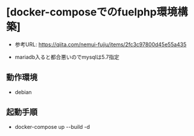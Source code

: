 # [docker-composeでのfuelphp環境構築]
* 参考URL: https://qiita.com/nemui-fujiu/items/2fc3c97800d45e55a435

* mariadb入ると都合悪いのでmysqlは5.7指定

## 動作環境

* debian

## 起動手順
* docker-compose up --build -d

